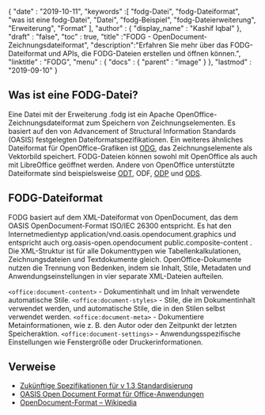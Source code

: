 {
  "date" : "2019-10-11",
  "keywords" :[ "fodg-Datei", "fodg-Dateiformat", "was ist eine fodg-Datei", "Datei", "fodg-Beispiel", "fodg-Dateierweiterung", "Erweiterung", "Format" ],
  "author" : {
    "display_name" : "Kashif Iqbal"
},
  "draft" : "false",
  "toc" : true,
  "title" :"FODG - OpenDocument-Zeichnungsdateiformat",
  "description":"Erfahren Sie mehr über das FODG-Dateiformat und APIs, die FODG-Dateien erstellen und öffnen können.",
  "linktitle" : "FODG",
  "menu" : {
    "docs" : {
      "parent" : "image"
}
},
  "lastmod" : "2019-09-10"
}

## Was ist eine FODG-Datei?

Eine Datei mit der Erweiterung .fodg ist ein Apache OpenOffice-Zeichnungsdateiformat zum Speichern von Zeichnungselementen. Es basiert auf den von Advancement of Structural Information Standards (OASIS) festgelegten Dateiformatspezifikationen. Ein weiteres ähnliches Dateiformat für OpenOffice-Grafiken ist [ODG](/de/image/odg/), das Zeichnungselemente als Vektorbild speichert. FODG-Dateien können sowohl mit OpenOffice als auch mit LibreOffice geöffnet werden. Andere von OpenOffice unterstützte Dateiformate sind beispielsweise [ODT](/de/word-processing/odt/), ODF, [ODP](/de/presentation/odp/) und [ODS](/de/spreadsheet/ods/).

## FODG-Dateiformat

FODG basiert auf dem XML-Dateiformat von OpenDocument, das dem OASIS OpenDocument-Format ISO/IEC 26300 entspricht. Es hat den Internetmedientyp application/vnd.oasis.opendocument.graphics und entspricht auch org.oasis-open.opendocument public.composite-content . Die XML-Struktur ist für alle Dokumenttypen wie Tabellenkalkulationen, Zeichnungsdateien und Textdokumente gleich. OpenOffice-Dokumente nutzen die Trennung von Bedenken, indem sie Inhalt, Stile, Metadaten und Anwendungseinstellungen in vier separate XML-Dateien aufteilen.

`<office:document-content>` - Dokumentinhalt und im Inhalt verwendete automatische Stile.
`<office:document-styles>` - Stile, die im Dokumentinhalt verwendet werden, und automatische Stile, die in den Stilen selbst verwendet werden.
`<office:document-meta>` - Dokumentiere Metainformationen, wie z. B. den Autor oder den Zeitpunkt der letzten Speicheraktion.
`<office:document-settings>` - Anwendungsspezifische Einstellungen wie Fenstergröße oder Druckerinformationen.

## Verweise ##
* [Zukünftige Spezifikationen für v 1.3 Standardisierung](https://docs.oasis-open.org/office/OpenDocument/v1.3/cs01/OpenDocument-v1.3-cs01.zip)
* [OASIS Open Document Format für Office-Anwendungen](https://www.oasis-open.org/committees/tc_home.php?wg_abbrev=office)
* [OpenDocument-Format – Wikipedia](https://en.wikipedia.org/wiki/OpenDocument)

